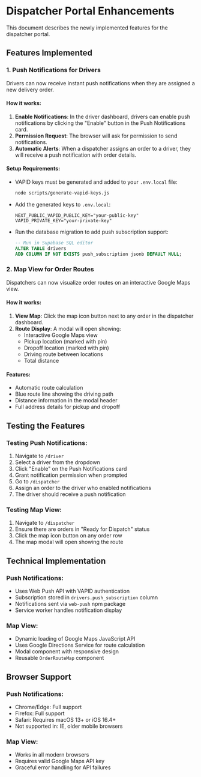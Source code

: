 # Dispatcher Portal Enhancements

This document describes the newly implemented features for the dispatcher portal.

## Features Implemented

### 1. Push Notifications for Drivers

Drivers can now receive instant push notifications when they are assigned a new delivery order.

#### How it works:
1. **Enable Notifications**: In the driver dashboard, drivers can enable push notifications by clicking the "Enable" button in the Push Notifications card.
2. **Permission Request**: The browser will ask for permission to send notifications.
3. **Automatic Alerts**: When a dispatcher assigns an order to a driver, they will receive a push notification with order details.

#### Setup Requirements:
- VAPID keys must be generated and added to your `.env.local` file:
  ```bash
  node scripts/generate-vapid-keys.js
  ```
- Add the generated keys to `.env.local`:
  ```
  NEXT_PUBLIC_VAPID_PUBLIC_KEY="your-public-key"
  VAPID_PRIVATE_KEY="your-private-key"
  ```
- Run the database migration to add push subscription support:
  ```sql
  -- Run in Supabase SQL editor
  ALTER TABLE drivers
  ADD COLUMN IF NOT EXISTS push_subscription jsonb DEFAULT NULL;
  ```

### 2. Map View for Order Routes

Dispatchers can now visualize order routes on an interactive Google Maps view.

#### How it works:
1. **View Map**: Click the map icon button next to any order in the dispatcher dashboard.
2. **Route Display**: A modal will open showing:
   - Interactive Google Maps view
   - Pickup location (marked with pin)
   - Dropoff location (marked with pin)
   - Driving route between locations
   - Total distance

#### Features:
- Automatic route calculation
- Blue route line showing the driving path
- Distance information in the modal header
- Full address details for pickup and dropoff

## Testing the Features

### Testing Push Notifications:
1. Navigate to `/driver`
2. Select a driver from the dropdown
3. Click "Enable" on the Push Notifications card
4. Grant notification permission when prompted
5. Go to `/dispatcher`
6. Assign an order to the driver who enabled notifications
7. The driver should receive a push notification

### Testing Map View:
1. Navigate to `/dispatcher`
2. Ensure there are orders in "Ready for Dispatch" status
3. Click the map icon button on any order row
4. The map modal will open showing the route

## Technical Implementation

### Push Notifications:
- Uses Web Push API with VAPID authentication
- Subscription stored in `drivers.push_subscription` column
- Notifications sent via `web-push` npm package
- Service worker handles notification display

### Map View:
- Dynamic loading of Google Maps JavaScript API
- Uses Google Directions Service for route calculation
- Modal component with responsive design
- Reusable `OrderRouteMap` component

## Browser Support

### Push Notifications:
- Chrome/Edge: Full support
- Firefox: Full support
- Safari: Requires macOS 13+ or iOS 16.4+
- Not supported in: IE, older mobile browsers

### Map View:
- Works in all modern browsers
- Requires valid Google Maps API key
- Graceful error handling for API failures
